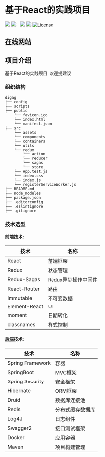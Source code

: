 基于React的实践项目
============================

[![](https://img.shields.io/github/stars/DigAg/digag-pc-react.svg)](https://github.com/DigAg/digag-pc-react/stargazers) 
[![](https://img.shields.io/github/issues/DigAg/digag-pc-react.svg)](https://github.com/DigAg/digag-pc-react/issues)  
[![](https://img.shields.io/github/forks/DigAg/digag-pc-react.svg)](https://github.com/DigAg/digag-pc-react/network) 
[![](https://badge.juejin.im/entry/595706725188250d725a3960/likes.svg?style=flat-square)](https://juejin.im/entry/595706725188250d725a3960/detail)
[![License](https://img.shields.io/badge/license-MIT-blue.svg)](LICENSE)
## [在线网站](http://139.224.135.86)
## 项目介绍
   
   基于React的实践项目  欢迎提建议

### 组织结构
```
digag
├── config
├── scripts
├── public
    └── favicon.ico
    └── index.html
    └── manifest.json
├── src
    └── assets
    └── components
    └── containers
    └── utils
    └── redux
        └── action
        └── reducer
        └── sagas
        └── store
    └── App.test.js
    └── index.css
    └── index.js
    └── registerServiceWorker.js
├── README.md
├── node_modules
├── package.json
├── .editorconfig
├── .eslintignore
├── .gitignore
```

### 技术选型

#### 前端技术:
技术 | 名称
----|------
React | 前端框架  
Redux | 状态管理  
Redux-Sagas | Redux异步操作中间件
React-Router | 路由
Immutable | 不可变数据
Element-React | UI
moment | 日期转化
classnames | 样式控制

#### [后端](https://github.com/DigAg/digag-server)技术:
技术 | 名称 
----|------
Spring Framework | 容器
SpringBoot | MVC框架
Spring Security | 安全框架
Hibernate | ORM框架
Druid | 数据库连接池
Redis | 分布式缓存数据库
Log4J | 日志组件
Swagger2 | 接口测试框架
Docker | 应用容器
Maven | 项目构建管理

